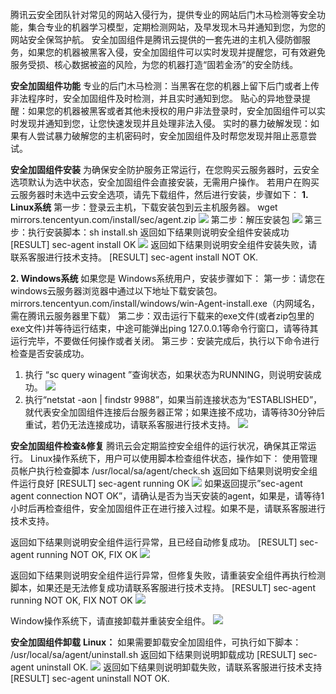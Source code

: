 腾讯云安全团队针对常见的网站入侵行为，提供专业的网站后门木马检测等安全功能，集合专业的机器学习模型，定期检测网站，及早发现木马并通知到您，为您的网站安全保驾护航。
安全加固组件是腾讯云提供的一套先进的主机入侵防御服务，如果您的机器被黑客入侵，安全加固组件可以实时发现并提醒您，可有效避免服务受损、核心数据被盗的风险，为您的机器打造“固若金汤”的安全防线。

**安全加固组件功能**
专业的后门木马检测：当黑客在您的机器上留下后门或者上传非法程序时，安全加固组件及时检测，并且实时通知到您。
贴心的异地登录提醒：如果您的机器被黑客或者其他未授权的用户非法登录时，安全加固组件可以实时发现并通知到您，让您快速发现并且处理非法入侵。
实时的暴力破解发现：如果有人尝试暴力破解您的主机密码时，安全加固组件及时帮您发现并阻止恶意尝试。

**安全加固组件安装**
为确保安全防护服务正常运行，在您购买云服务器时，云安全选项默认为选中状态，安全加固组件会直接安装，无需用户操作。
若用户在购买云服务器时未选中云安全选项，请先下载组件，然后进行安装，步骤如下：
**1. Linux系统**
第一步：登录云主机，下载安装包到云主机服务器。
wget mirrors.tencentyun.com/install/sec/agent.zip 
![](//mccdn.qcloud.com/img56c62f2d9f338.png)
第二步：解压安装包
![](//mccdn.qcloud.com/static/img/bf8401e9f3e0e0a92cba4944a5f770f1/image.png)
第三步：执行安装脚本：sh install.sh
返回如下结果则说明安全组件安装成功
[RESULT] sec-agent install OK
![](//mccdn.qcloud.com/static/img/954fc9ed877eb5e30a7dc04f3985b11a/image.png)
返回如下结果则说明安全组件安装失败，请联系客服进行技术支持。
[RESULT] sec-agent install NOT OK.

**2. Windows系统**
如果您是 Windows系统用户，安装步骤如下：
第一步：请您在windows云服务器浏览器中通过以下地址下载安装包。
mirrors.tencentyun.com/install/windows/win-Agent-install.exe（内网域名，需在腾讯云服务器里下载）
第二步：双击运行下载来的exe文件(或者zip包里的exe文件)并等待运行结束，中途可能弹出ping 127.0.0.1等命令行窗口，请等待其运行完毕，不要做任何操作或者关闭。
第三步：安装完成后，执行以下命令进行检查是否安装成功。
1) 执行 “sc query winagent ”查询状态，如果状态为RUNNING，则说明安装成功。
![](//mccdn.qcloud.com/static/img/d7742fc97156183c74a8bdbca0dc7944/image.png)
2) 执行“netstat -aon | findstr 9988”，如果当前连接状态为“ESTABLISHED”，就代表安全加固组件连接后台服务器正常；如果连接不成功，请等待30分钟后重试，若仍无法连接成功，请联系客服进行技术支持。 
![](//mccdn.qcloud.com/static/img/94ecdc5320e9a0fbd280390db41adb29/image.png)

**安全加固组件检查&修复**
腾讯云会定期监控安全组件的运行状况，确保其正常运行。
Linux操作系统下，用户可以使用脚本检查组件状态，操作如下：
使用管理员帐户执行检查脚本
/usr/local/sa/agent/check.sh
返回如下结果则说明安全组件运行良好
[RESULT] sec-agent running OK
![](//mccdn.qcloud.com/img56c63116c77cc.png)
如果返回提示”sec-agent agent connection NOT OK”，请确认是否为当天安装的agent，如果是，请等待1小时后再检查组件，安全加固组件正在进行接入过程。如果不是，请联系客服进行技术支持。

返回如下结果则说明安全组件运行异常，且已经自动修复成功。
[RESULT] sec-agent running NOT OK, FIX OK
![](//mccdn.qcloud.com/img56c63139ab3ff.png)

返回如下结果则说明安全组件运行异常，但修复失败，请重装安全组件再执行检测脚本，如果还是无法修复成功请联系客服进行技术支持。
[RESULT] sec-agent running NOT OK, FIX NOT OK
![](//mccdn.qcloud.com/img56c6322c1db9a.png)

Window操作系统下，请直接卸载并重装安全组件。
![](//mccdn.qcloud.com/img56c6323482b7f.png)

**安全加固组件卸载**
**Linux：**
如果需要卸载安全加固组件，可执行如下脚本：
/usr/local/sa/agent/uninstall.sh
返回如下结果则说明卸载成功
[RESULT] sec-agent uninstall OK.
![](//mccdn.qcloud.com/img56c6321c5e9ce.png)
返回如下结果则说明卸载失败，请联系客服进行技术支持
[RESULT] sec-agent uninstall NOT OK.
